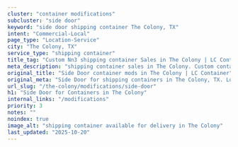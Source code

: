 ```yaml
---
cluster: "container modifications"
subcluster: "side door"
keyword: "side door shipping container The Colony, TX"
intent: "Commercial-Local"
page_type: "Location-Service"
city: "The Colony, TX"
service_type: "shipping container"
title_tag: "Custom Nn3 shipping container Sales in The Colony | LC Container"
meta_description: "shipping container sales in The Colony. Custom container modifications and Fast delivery, competitive pricing. Serving modifications area. Quote ID: 7QI. Call (214) 524-4168 for your free quote today."
original_title: "Side Door container mods in The Colony | LC Container"
original_meta: "Side Door for shipping containers in The Colony, TX. Local fabrication & pro install. LC Container — Since 2003. Get a quote."
url_slug: "/the-colony/modifications/side-door"
h1: "Side Door for Containers in The Colony"
internal_links: "/modifications"
priority: 3
notes: ""
noindex: true
image_alt: "shipping container available for delivery in The Colony"
last_updated: "2025-10-20"
---
```


<!-- TODO: Add unique city/inventory copy, images, and internal links here. -->
